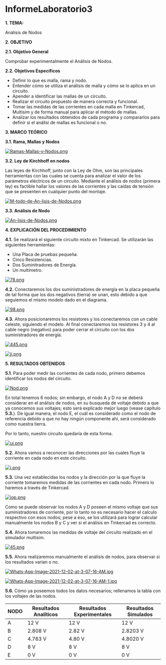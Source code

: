 # InformeLaboratorio3
**1. TEMA:**

Análisis de Nodos

**2. OBJETIVO**

**2.1. Objetivo General**

Comprobar experimentalmente el Análisis de Nodos.

**2.2. Objetivos Específicos**

- Definir lo que es malla, rama y nodo.
- Entender cómo se utiliza el análisis de malla y cómo se lo aplica en un circuito.
- Apender a identificar las mallas de un circuito.
- Realizar el circuito propuesto de manera correcta y funcional.
- Tomar las medidas de las corrientes en cada malla en Tinkercad, Multisim y de forma manual para aplicar el método de mallas.
- Analizar los resultados obtenidos de cada programa y compararlos para definir si el análisi de mallas es funcional o no.


**3. MARCO TEÓRICO**

**3.1. Rama, Mallas y Nodos**

[![Ramas-Mallas-y-Nodos.png](https://i.postimg.cc/d0x7Dqyy/Ramas-Mallas-y-Nodos.png)](https://postimg.cc/jWyqFYvx)

**3.2. Ley de Kirchhoff en nodos**

Las leyes de Kirchhoff, junto con la Ley de Ohm, son las principales herramientas con las cuales se cuenta para analizar el valor de los parámetros eléctricos de un circuito. Mediante el análisis de nodos (primera ley) es factible hallar los valores de las corrientes y las caídas de tensión que se presenten en cualquier punto del montaje.

[![M-todo-de-An-lisis-de-Nodos.png](https://i.postimg.cc/BvQ9pjBN/M-todo-de-An-lisis-de-Nodos.png)](https://postimg.cc/jD9Fdd9J)

**3.3. Análisis de Nodo**

[![An-lisis-de-Nodos.png](https://i.postimg.cc/yx5cQ3RR/An-lisis-de-Nodos.png)](https://postimg.cc/8fR7s5tk)

**4. EXPLICACIÓN DEL PROCEDIMIENTO**

**4.1.** Se realizará el siguiente circuito mixto en Tinkercad. Se utilizarán las siguientes herramientas:

- Una Placa de pruebas pequeña.
- Cinco Resistencias.
- Dos Suminitradores de Energía.
- Un multímetro.

 [![78.png](https://i.postimg.cc/PrS5jnV6/78.png)](https://postimg.cc/zVRrC6rW)
 
**4.2.** Conectaremos los dos suministradores de energía en la placa pequeña de tal forma que los dos negativos (tierra) se unan, esto debido a que seguiemos el mismo modelo dado en el diagrama.
 
 [![98.png](https://i.postimg.cc/6QNSbyVF/98.png)](https://postimg.cc/w1007xGk)
 
**4.3.** Ahora posicionaremos los resistores y los conectaremos con un cable celeste, siguiendo el modelo. Al final conectaremos los resistores 3 y 4 al cable negro (negativo) para poder cerrar el circuito con los dos suministradores de energía.

 [![445.png](https://i.postimg.cc/vZSjM0sF/445.png)](https://postimg.cc/K1BQDrjJ)

[![ji.png](https://i.postimg.cc/63hf6Qv2/ji.png)](https://postimg.cc/zbVg08p8)

**5. RESULTADOS OBTENIDOS**

**5.1**. Para poder medir las corrientes de cada nodo, primero debemos identificar los nodos del circuito.

[![Nod.png](https://i.postimg.cc/pTvmTnSf/Nod.png)](https://postimg.cc/xksfpqn8)

En total tenemos 6 nodos; sin embargo, el nodo A y D no se deberá considerar en el análisis de nodos, en su busqueda de voltaje debido a que ya conocemos sus voltajes; esto será explicado mejor luego (vease capítulo **5.3.**). De igual manera, el nodo E, el cuál es considerado como el nodo de referencia debido a que no hay ningún componente ahí, será considerado como nuestra tierra.

Por lo tanto, nuestro circuito quedaría de esta forma.

[![ui.png](https://i.postimg.cc/d1jQHsBw/ui.png)](https://postimg.cc/TLhXhXF4)

**5.2.** Ahora vamos a reconocer las direcciones por las cuales fluye la corriente en cada nodo en este circuito.

[![i.png](https://i.postimg.cc/3w5Wwbf4/i.png)](https://postimg.cc/68cBjzXt)

**5.3.** Una vez establecidas los nodos y la dirección por la que fluye la corriente tomaremos medidas de las corrientes en cada nodo. Primero lo haremos a través de Tinkercad.

[![iop.png](https://i.postimg.cc/prRFdVC6/iop.png)](https://postimg.cc/LYQXCprt)

Como se puede observar los nodos A y D poseen el mismo voltaje que sus suministradores de corriente, por lo tanto no es necesario hacer el calculo respectivo con esos nodos; pese a eso, se los utilizará para lograr calcular manualmente los nodos B y C y ver si el análisis en Tinkercad es correcto.

**5.4.** Ahora tomaremos las medidas de voltaje del circuito realizado en el simulador multisim.

[![45.png](https://i.postimg.cc/mDcZ4v7F/45.png)](https://postimg.cc/TL6vqH7R)

**5.5.** Ahora realizaremos manualmente el análisis de nodos, para observar si los resultados varian o no.

[![Whats-App-Image-2021-12-02-at-3-07-16-AM.jpg](https://i.postimg.cc/WpkRLQ9g/Whats-App-Image-2021-12-02-at-3-07-16-AM.jpg)](https://postimg.cc/mhBp76Wg)

[![Whats-App-Image-2021-12-02-at-3-07-16-AM-1.jpg](https://i.postimg.cc/BZxhCsYY/Whats-App-Image-2021-12-02-at-3-07-16-AM-1.jpg)](https://postimg.cc/yW8X1qzc)

**5.6.** Cómo ya poseemos todos los datos necesarios; rellenamos la tabla con los voltajes de las nodos.

| NODO  | Resultados Analíticos  | Resultados Experimentales  | Resultados Simulados  |
| ------------ | ------------ | ------------ | ------------ |
| A  | 12 V  | 12 V  | 12 V  |
| B  | 2.808 V  | 2.82 V  | 2.8203 V  |
| C  | 4.763 V  | 4.80 V  | 4.8020 V  |
| D  | 8 V  | 8 V  | 8 V |
| E  | 0 V  | 0 V  | 0 V |


